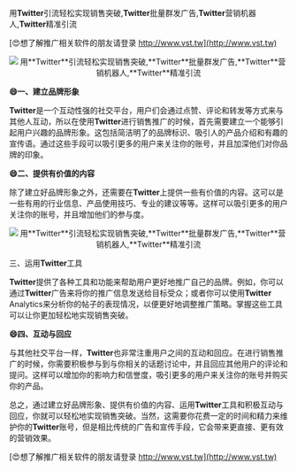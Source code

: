 用**Twitter**引流轻松实现销售突破,**Twitter**批量群发广告,**Twitter**营销机器人,**Twitter**精准引流

[😍想了解推广相关软件的朋友请登录 http://www.vst.tw](http://www.vst.tw)

 <center><img src="https://vst.tw/MP4/tuiguang/png/8.png" alt="用**Twitter**引流轻松实现销售突破,**Twitter**批量群发广告,**Twitter**营销机器人,**Twitter**精准引流"></center>

**😄一、建立品牌形象**

**Twitter**是一个互动性强的社交平台，用户们会通过点赞、评论和转发等方式来与其他人互动，所以在使用**Twitter**进行销售推广的时候，首先需要建立一个能够引起用户兴趣的品牌形象。这包括简洁明了的品牌标识、吸引人的产品介绍和有趣的宣传语。通过这些手段可以吸引更多的用户来关注你的账号，并且加深他们对你品牌的印象。

**😄二、提供有价值的内容**

除了建立好品牌形象之外，还需要在**Twitter**上提供一些有价值的内容。这可以是一些有用的行业信息、产品使用技巧、专业的建议等等。这样可以吸引更多的用户关注你的账号，并且增加他们的参与度。

 <center><img src="https://vst.tw/MP4/tuiguang/png/5.png" alt="用**Twitter**引流轻松实现销售突破,**Twitter**批量群发广告,**Twitter**营销机器人,**Twitter**精准引流"></center>

三、运用**Twitter**工具

**Twitter**提供了各种工具和功能来帮助用户更好地推广自己的品牌。例如，你可以通过**Twitter**广告来将你的推广信息发送给目标受众；或者你可以使用**Twitter** Analytics来分析你的帖子的表现情况，以便更好地调整推广策略。掌握这些工具可以让你更加轻松地实现销售突破。

**😄四、互动与回应**

与其他社交平台一样，**Twitter**也非常注重用户之间的互动和回应。在进行销售推广的时候，你需要积极参与到与你相关的话题讨论中，并且回应其他用户的评论和提问。这样可以增加你的影响力和信誉度，吸引更多的用户来关注你的账号并购买你的产品。

总之，通过建立好品牌形象、提供有价值的内容、运用**Twitter**工具和积极互动与回应，你就可以轻松地实现销售突破。当然，这需要你花费一定的时间和精力来维护你的**Twitter**账号，但是相比传统的广告和宣传手段，它会带来更直接、更有效的营销效果。

[😍想了解推广相关软件的朋友请登录 http://www.vst.tw](http://www.vst.tw)



